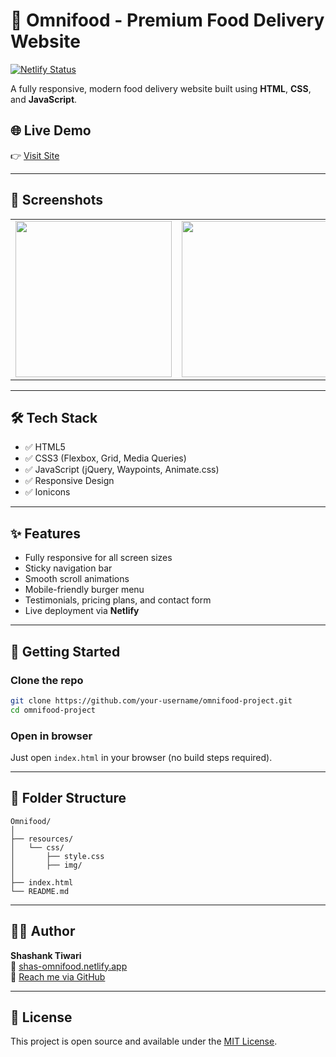 # 🥗 Omnifood - Premium Food Delivery Website

[![Netlify Status](https://api.netlify.com/api/v1/badges/e1b88bb9-fb39-4565-98a1-f0f888ad33f4/deploy-status)](https://app.netlify.com/sites/shas-omnifood/deploys)

A fully responsive, modern food delivery website built using **HTML**, **CSS**, and **JavaScript**.

## 🌐 Live Demo  
👉 [Visit Site](https://shas-omnifood.netlify.app/)

---

## 📸 Screenshots

<table>
<tr>
<td><img src="https://shas-omnifood.netlify.app/resources/css/img/1.jpeg" width="250"/></td>
<td><img src="https://shas-omnifood.netlify.app/resources/css/img/customer-1.jpg" width="250"/></td>
<td><img src="https://shas-omnifood.netlify.app/resources/css/img/phone.jpeg" width="250"/></td>
</tr>
</table>

---

## 🛠 Tech Stack

- ✅ HTML5
- ✅ CSS3 (Flexbox, Grid, Media Queries)
- ✅ JavaScript (jQuery, Waypoints, Animate.css)
- ✅ Responsive Design
- ✅ Ionicons

---

## ✨ Features

- Fully responsive for all screen sizes
- Sticky navigation bar
- Smooth scroll animations
- Mobile-friendly burger menu
- Testimonials, pricing plans, and contact form
- Live deployment via **Netlify**

---

## 🚀 Getting Started

### Clone the repo

```bash
git clone https://github.com/your-username/omnifood-project.git
cd omnifood-project
```

### Open in browser

Just open `index.html` in your browser (no build steps required).

---

## 📂 Folder Structure

```
Omnifood/
│
├── resources/
│   └── css/
│       ├── style.css
│       ├── img/
│
├── index.html
└── README.md
```

---

## 🧑‍💻 Author

**Shashank Tiwari**  
📍 [shas-omnifood.netlify.app](https://shas-omnifood.netlify.app/)  
📧 [Reach me via GitHub](https://github.com/shaasshh14)

---

## 📄 License

This project is open source and available under the [MIT License](LICENSE).
